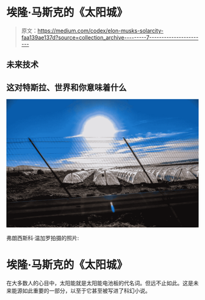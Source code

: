 # 埃隆·马斯克的《太阳城》

> 原文：<https://medium.com/codex/elon-musks-solarcity-faa139ae137d?source=collection_archive---------7----------------------->

## 未来技术

## 这对特斯拉、世界和你意味着什么

![](img/9b0831e9cb5f9fba1288f84dd22ac8d0.png)

弗朗西斯科·温加罗拍摄的照片:

# 埃隆·马斯克的《太阳城》

在大多数人的心目中，太阳能就是太阳能电池板的代名词。但远不止如此。这是未来能源如此重要的一部分，以至于它甚至被写进了科幻小说。